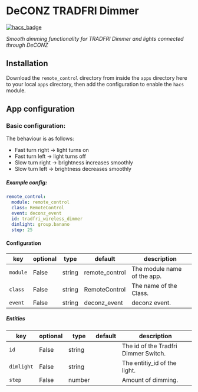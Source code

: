# DeCONZ TRADFRI Dimmer

[![hacs_badge](https://img.shields.io/badge/HACS-Default-orange.svg?style=for-the-badge)](https://github.com/custom-components/hacs)

_Smooth dimming functionality for TRADFRI Dimmer and lights connected through DeCONZ_

## Installation

Download the `remote_control` directory from inside the `apps` directory here to your local `apps` directory, then add the configuration to enable the `hacs` module.

## App configuration

### Basic configuration:
The behaviour is as follows:

* Fast turn right -> light turns on
* Fast turn left -> light turns off
* Slow turn right -> brightness increases smoothly
* Slow turn left  -> brightness decreases smoothly

##### Example config:

```yaml
remote_control:
  module: remote_control
  class: RemoteControl
  event: deconz_event
  id: tradfri_wireless_dimmer
  dimlight: group.banano
  step: 25
```
#### Configuration
key | optional | type | default | description
-- | -- | -- | -- | --
`module` | False | string | remote_control | The module name of the app.
`class` | False | string | RemoteControl | The name of the Class.
`event` | False | string | deconz_event | deconz event.

##### Entities
key | optional | type | default | description
-- | -- | -- | -- | --
`id` | False | string | | The id of the Tradfri Dimmer Switch.
`dimlight` | False | string | | The entitiy_id of the light.
`step` | False | number | | Amount of dimming.
